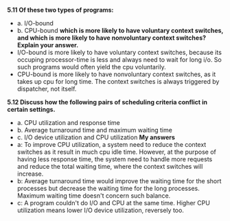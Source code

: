 **5.11 Of these two types of programs:**
- a. I/O-bound
- b. CPU-bound
**which is more likely to have voluntary context switches, and which is more likely to have nonvoluntary context switches? Explain your answer.**
- I/O-bound is more likely to have voluntary context switches, because its occuping processor-time is less and always need to wait for long i/o. So such programs would often yield the cpu voluntarily.
- CPU-bound is more likely to have nonvoluntary context switches, as it takes up cpu for long time. The context switches is always triggered by dispatcher, not itself.

**5.12 Discuss how the following pairs of scheduling criteria conflict in certain settings.**
- a. CPU utilization and response time
- b. Average turnaround time and maximum waiting time
- c. I/O device utilization and CPU utilization
**My answers**<br>
- a: To improve CPU utilization, a system need to reduce the context switches as it result in much cpu idle time. However, at the purpose of having less response time, the system need to handle more requests and reduce the total waiting time, where the context switches will increase.
- b: Average turnaround time would improve the waiting time for the short processes but decrease the waiting time for the long processes. Maximum waiting time doesn't concern such balance.
- c: A program couldn't do I/O and CPU at the same time. Higher CPU utilization means lower I/O device utilization, reversely too.
